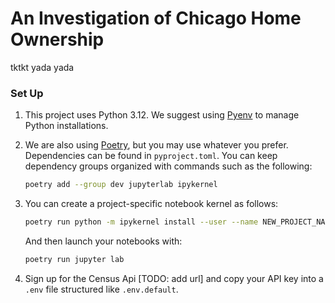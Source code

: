 # An Investigation of Chicago Home Ownership

tktkt yada yada

### Set Up

1. This project uses Python 3.12. We suggest using [Pyenv](https://github.com/pyenv/pyenv?tab=readme-ov-file#installation) to manage Python installations.

1. We are also using [Poetry](https://python-poetry.org/docs/main/), but you may use whatever you prefer. Dependencies can be found in `pyproject.toml`. You can keep dependency groups organized with commands such as the following:
    
    ```bash
    poetry add --group dev jupyterlab ipykernel
    ```

1. You can create a project-specific notebook kernel as follows:

    ```bash
    poetry run python -m ipykernel install --user --name NEW_PROJECT_NAME
    ```

    And then launch your notebooks with: 
    
    ```bash
    poetry run jupyter lab
    ```

1. Sign up for the Census Api [TODO: add url] and copy your API key into a `.env` file structured like `.env.default`.